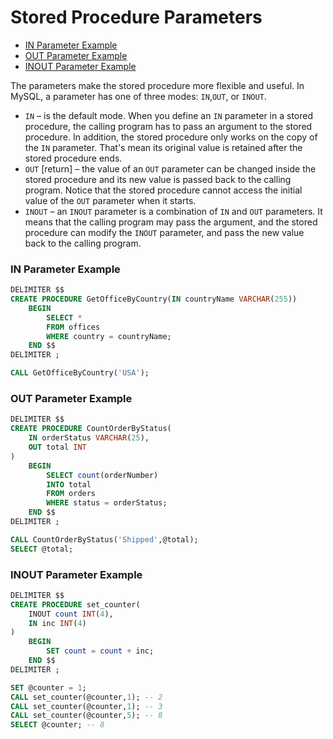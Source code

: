 # Stored Procedure Parameters

* [IN Parameter Example](#in-parameter-example)
* [OUT Parameter Example](#out-parameter-example)
* [INOUT Parameter Example](#inout-parameter-example)

The parameters make the stored procedure more flexible and useful. In MySQL, a parameter has one of three modes: `IN`,`OUT`, or `INOUT`.
* `IN` – is the default mode. When you define an `IN` parameter in a stored procedure, the calling program has to pass an argument to the stored procedure. In addition, the stored procedure only works on the copy of the `IN` parameter. That's mean its original value is retained after the stored procedure ends.
* `OUT` [return] – the value of an `OUT` parameter can be changed inside the stored procedure and its new value is passed back to the calling program. Notice that the stored procedure cannot access the initial value of the `OUT` parameter when it starts.
* `INOUT` – an `INOUT` parameter is a combination of `IN` and `OUT` parameters. It means that the calling program may pass the argument, and the stored procedure can modify the `INOUT` parameter, and pass the new value back to the calling program.

### IN Parameter Example
```sql
DELIMITER $$
CREATE PROCEDURE GetOfficeByCountry(IN countryName VARCHAR(255))
    BEGIN
        SELECT *
        FROM offices
        WHERE country = countryName;
    END $$
DELIMITER ;

CALL GetOfficeByCountry('USA');
```

### OUT Parameter Example
```sql
DELIMITER $$
CREATE PROCEDURE CountOrderByStatus(
    IN orderStatus VARCHAR(25),
    OUT total INT
)
    BEGIN
        SELECT count(orderNumber)
        INTO total
        FROM orders
        WHERE status = orderStatus;
    END $$
DELIMITER ;

CALL CountOrderByStatus('Shipped',@total);
SELECT @total;
```

### INOUT Parameter Example
```sql
DELIMITER $$
CREATE PROCEDURE set_counter(
    INOUT count INT(4),
    IN inc INT(4)
)
    BEGIN
        SET count = count + inc;
    END $$
DELIMITER ;

SET @counter = 1;
CALL set_counter(@counter,1); -- 2
CALL set_counter(@counter,1); -- 3
CALL set_counter(@counter,5); -- 8
SELECT @counter; -- 8
```
